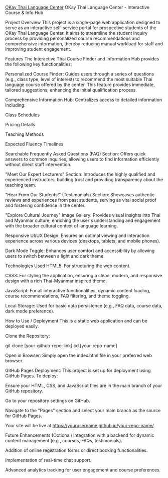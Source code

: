 [OKay Thai Language Center](https://khinsandarwin88.github.io/CustomerEngagement/)
OKay Thai Language Center - Interactive Course & Info Hub

Project Overview
This project is a single-page web application designed to serve as an interactive self-service portal for prospective students of the OKay Thai Language Center. It aims to streamline the student inquiry process by providing personalized course recommendations and comprehensive information, thereby reducing manual workload for staff and improving student engagement.

Features
The Interactive Thai Course Finder and Information Hub provides the following key functionalities:

Personalized Course Finder: Guides users through a series of questions (e.g., class type, level of interest) to recommend the most suitable Thai language course offered by the center. This feature provides immediate, tailored suggestions, enhancing the initial qualification process.

Comprehensive Information Hub: Centralizes access to detailed information including:

Class Schedules

Pricing Details

Teaching Methods

Expected Fluency Timelines

Searchable Frequently Asked Questions (FAQ) Section: Offers quick answers to common inquiries, allowing users to find information efficiently without direct staff intervention.

"Meet Our Expert Lecturers" Section: Introduces the highly qualified and experienced instructors, building trust and providing transparency about the teaching team.

"Hear From Our Students!" (Testimonials) Section: Showcases authentic reviews and experiences from past students, serving as vital social proof and fostering confidence in the center.

"Explore Cultural Journey" Image Gallery: Provides visual insights into Thai and Myanmar culture, enriching the user's understanding and engagement with the broader cultural context of language learning.

Responsive UI/UX Design: Ensures an optimal viewing and interaction experience across various devices (desktops, tablets, and mobile phones).

Dark Mode Toggle: Enhances user comfort and accessibility by allowing users to switch between a light and dark theme.

Technologies Used
HTML5: For structuring the web content.

CSS3: For styling the application, ensuring a clean, modern, and responsive design with a rich Thai-Myanmar inspired theme.

JavaScript: For all interactive functionalities, dynamic content loading, course recommendations, FAQ filtering, and theme toggling.

Local Storage: Used for basic data persistence (e.g., FAQ data, course data, dark mode preference).

How to Use / Deployment
This is a static web application and can be deployed easily.

Clone the Repository:

git clone [your-github-repo-link]
cd [your-repo-name]

Open in Browser:
Simply open the index.html file in your preferred web browser.

GitHub Pages Deployment:
This project is set up for deployment using GitHub Pages. To deploy:

Ensure your HTML, CSS, and JavaScript files are in the main branch of your GitHub repository.

Go to your repository settings on GitHub.

Navigate to the "Pages" section and select your main branch as the source for GitHub Pages.

Your site will be live at https://yourusername.github.io/your-repo-name/.

Future Enhancements (Optional)
Integration with a backend for dynamic content management (e.g., courses, FAQs, testimonials).

Addition of online registration forms or direct booking functionalities.

Implementation of real-time chat support.

Advanced analytics tracking for user engagement and course preferences.
